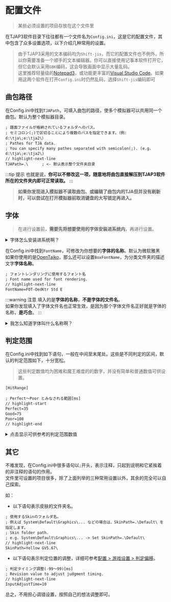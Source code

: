 # 配置文件

> 某些必须设置的项目存放在这个文件里

在TJAP3软件目录下往往都有一个文件名为`Config.ini`，这是它的配置文件，其中包含了众多设置选项，以下介绍几种常用的设置。

> 由于TJAP3采用的文本编码均为`Shift-jis`，而它的配置文件也不例外，所以你需要准备一个顺手的文本编辑器。你可以直接使用记事本软件打开它，但它会默认采用`GBK`编码，这会导致画面中显示大量乱码。<br/>这里推荐轻量级的[Notepad3](https://www.rizonesoft.com/downloads/notepad3/#google_vignette)，或功能更丰富的[Visual Studio Code](https://code.visualstudio.com/)。如果用这两个软件在打开`Config.ini`时仍然乱码，选择`Shift-jis`编码即可


## 曲包路径
在Config.ini中找到`TJAPath`，可填入曲包的路径，使多个模拟器可以共用同一个曲包。默认为整个模拟器目录。

```ini{5}
; 譜面ファイルが格納されているフォルダへのパス。
; セミコロン(;)で区切ることにより複数のパスを指定できます。（例: d:\tja\;e:\tja2\）
; Pathes for TJA data.
; You can specify many pathes separated with semicolon(;). (e.g. d:\tja\;e:\tja2\)
// highlight-next-line
TJAPath=.\      ; <- 默认表示整个文件夹目录
```

:::tip 提示
也就是说，**你可以不修改这一项，随意地将曲包直接解压到TJAP3软件所在的文件夹内即可正常读取。**
:::

> **如果你发现进入模拟器不读取曲包、或编辑了曲包内的TJA但并没有刷新时，可以尝试在打开模拟器前取消键盘的大写锁定再进入。**


## 字体
> 在进行设置前，**需要先将想要使用的字体安装进系统内**，再进行设置。

<details>
<summary>字体怎么安装进系统啊？</summary>
双击一个字体文件可以将其打开，你将看到下图的窗口。

![font1](/img/config_file/font1.png)
</details>


在Config.ini中找到`FontName`，可修改为你想要的**字体的名称**。默认为微软雅黑<br/>如果你使用的是[OpenTaiko](https://github.com/0auBSQ/OpenTaiko)，那么还可以设置`BoxFontName`，为分类文件夹的描述文字**字体名称**。

```ini{3}
; フォントレンダリングに使用するフォント名
; Font name used for font rendering.
// highlight-next-line
FontName=FOT-OedKtr Std E
```

:::warning 注意
填入的是**字体的名称**，**不是字体的文件名**。<br/>如果你发现填入了字体文件名也正常生效，是因为那个字体文件名正好就是字体的名称，**是巧合**。
:::

<details>
  <summary>我怎么知道字体叫什么名称啊？</summary>
双击一个字体文件将其打开，你将看到下图的窗口。<b>请仔细观察"打印"和"安装"按钮的下方一行文字。</b>

![font1](/img/config_file/font1.png)
</details>


## 判定范围
在Config.ini中找到如下语句，一般在中间至末尾处。这些是不同判定的区间，默认的判定范围如下，十分宽松。

> 这些判定数值均为困难和魔王难度的的数字，并没有简单和普通数值可供设置。

```ini{1,4,5,6}
[HitRange]

; Perfect～Poor とみなされる範囲[ms]
// highlight-start
Perfect=35
Good=75
Poor=108
// highlight-end
```
<details>
  <summary>点击显示可供参考的判定范围数值</summary>

( Perfect、Good、Poor / 良、可、不可 )

- 正常的困难和魔王难度判定：25、75、108

- 正常的简单和普通难度：41、108、125

- NS平台站立咚角色的困难和魔王难度：25、58、108

- NS平台站立咚角色的简单和普通难度：41、125、125

- NS平台卡比角色的困难和魔王难度：75、91、108

- NS平台卡比角色的简单和普通难度：91、125、125


</details>

## 其它
不难发现，在Config.ini中很多语句以`;`开头，表示注释，只起到说明和它紧挨着的非注释的语句的作用。<br/>文件里可设置的项目很多，除了上面列举的三种常用设置以外，其余的完全可以自己探索。

如：
- 以下语句表示皮肤的文件夹名。
```ini{5}
; 使用するSkinのフォルダ名。
; 例えば System\Default\Graphics\... などの場合は、SkinPath=.\Default\ を指定します。
; Skin folder path.
; e.g. System\Default\Graphics\... -> Set SkinPath=.\Default\
// highlight-next-line
SkinPath=Yellow GV5.67\
```

- 以下语句表示判定位置的调整，详细可参考[配置 > 游戏设置 > 判定偏移](./game_setting.md#判定偏移)。
```ini{3}
; 判定タイミング調整(-99～99)[ms]
; Revision value to adjust judgment timing.
// highlight-next-line
InputAdjustTime=10
```

总之，不用担心调错设置，按照自己的想法调整即可。